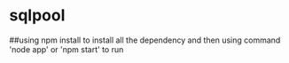 # sqlpool

##using npm install to install all the dependency and then using command 'node app' or 'npm start' to run 
